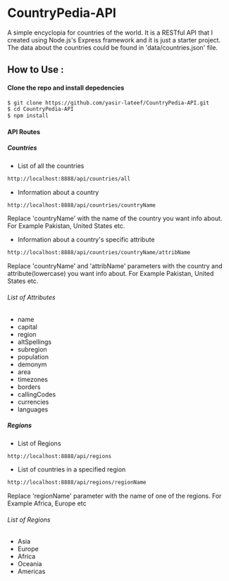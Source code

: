 # CountryPedia-API
A simple encyclopia for countries of the world. It is a RESTful API that I created using Node.js's Express framework and it is just a starter project. The data about the countries could be found in 'data/countries.json' file. 

## How to Use :

#### Clone the repo and install depedencies

```sh
$ git clone https://github.com/yasir-lateef/CountryPedia-API.git
$ cd CountryPedia-API
$ npm install
```

#### API Routes

##### Countries

- List of all the countries
```sh
http://localhost:8888/api/countries/all
```

- Information about a country
```sh
http://localhost:8888/api/countries/countryName
```
Replace 'countryName' with the name of the country you want info about. For Example Pakistan, United States etc.


- Information about a country's specific attribute
```sh
http://localhost:8888/api/countries/countryName/attribName
```
Replace 'countryName' and 'attribName' parameters with the country and attribute(lowercase) you want info about. For Example Pakistan, United States etc.
###### List of Attributes
 - name
 - capital
 - region
 - altSpellings
 - subregion
 - population
 - demonym
 - area
 - timezones
 - borders
 - callingCodes
 - currencies
 - languages
 
 ##### Regions
 
 - List of Regions
 ```sh
 http://localhost:8888/api/regions
 ```
 
 - List of countries in a specified region
 ```sh
 http://localhost:8888/api/regions/regionName
 ```
 Replace 'regionName' parameter with the name of one of the regions. For Example Africa, Europe etc
 ###### List of Regions
 - Asia
 - Europe
 - Africa
 - Oceania
 - Americas
